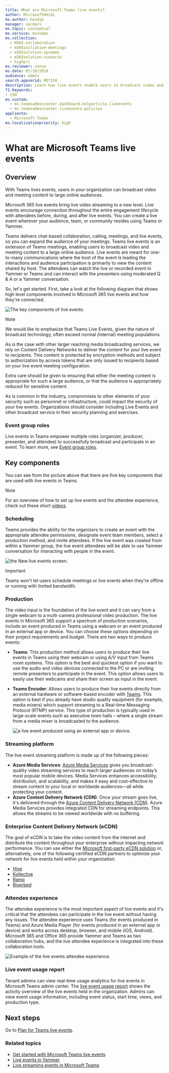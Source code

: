 ```yaml
---
title: What are Microsoft Teams live events?
author: MicrosoftHeidi
ms.author: heidip
manager: serdars
ms.topic: conceptual
ms.service: msteams
ms.collection: 
  - M365-collaboration
  - m365initiative-meetings
  - m365solution-spcomms
  - m365solution-scenario
  - highpri
ms.reviewer: sonua
ms.date: 07/10/2018
audience: admin
search.appverid: MET150
description: Learn how live events enable users to broadcast video and content too large online audiences in Teams, Yammer, and Stream.
f1.keywords: 
- CSH
ms.custom:
  - ms.teamsadmincenter.dashboard.helparticle.liveevents
  - ms.teamsadmincenter.liveevents.policies
appliesto: 
  - Microsoft Teams
ms.localizationpriority: high
---
```


# What are Microsoft Teams live events

## Overview

With Teams lives events, users in your organization can broadcast video and meeting content to large online audiences.

Microsoft 365 live events bring live video streaming to a new level. Live events encourage connection throughout the entire engagement lifecycle with attendees before, during, and after live events. You can create a live event wherever your audience, team, or community resides using Teams or Yammer.  

Teams delivers chat-based collaboration, calling, meetings, and live events, so you can expand the audience of your meetings. Teams live events is an extension of Teams meetings, enabling users to broadcast video and meeting content to a large online audience. Live events are meant for one-to-many communications where the host of the event is leading the interactions and audience participation is primarily to view the content shared by host. The attendees can watch the live or recorded event in Yammer or Teams and can interact with the presenters using moderated Q & A or a Yammer conversation.

So, let's get started. First, take a look at the following diagram that shows high level components involved in Microsoft 365 live events and how they're connected.

![The key components of live events.](../media/live-events-flow-diagram.png  "Key components of live events, scheduling, production, certified third-party eCDN providers")

> [!NOTE]
> We would like to emphasize that Teams Live Events, given the nature of broadcast technology, often exceed normal (internal) meeting populations.
>
> As is the case with other larger reaching media broadcasting services, we rely on Content Delivery Networks to deliver the content for your live event to recipients. This content is protected by encryption methods and subject to authorization by access tokens that are only issued to recipients based on your live event meeting configuration.
>
> Extra care should be given to ensuring that either the meeting content is appropriate for such a large audience, or that the audience is appropriately reduced for sensitive content.  
>
> As is common in the industry, compromises to other elements of your security such as personnel or infrastructure, could impact the security of your live events. Organizations should consider including Live Events and other broadcast service in their security planning and exercises.

### Event group roles

Live events in Teams empower multiple roles (organizer, producer, presenter, and attendee) to successfully broadcast and participate in an event. To learn more, see [Event group roles](https://support.office.com/article/get-started-with-microsoft-teams-live-events-d077fec2-a058-483e-9ab5-1494afda578a?ui=en-US&rs=en-US&ad=US#bkmk_roles).

## Key components

You can see from the picture above that there are five key components that are used with live events in Teams.

> [!NOTE]
> For an overview of how to set up live events and the attendee experience, check out these short [videos](https://support.office.com/article/video-plan-and-schedule-a-live-event-f92363a0-6d98-46d2-bdd9-f2248075e502).

### Scheduling

Teams provides the ability for the organizers to create an event with the appropriate attendee permissions, designate event team members, select a production method, and invite attendees. If the live event was created from within a Yammer group, the live event attendees will be able to use Yammer conversation for interacting with people in the event.

![the New live events screen.](../media/teams-live-events-schedule.png "Screen shot showing the New live event screen to create and schedule a new live event")

> [!IMPORTANT]
> Teams won't let users schedule meetings or live events when they're offline or running with limited bandwidth.

### Production

The video input is the foundation of the live event and it can vary from a single webcam to a multi-camera professional video production. The live events in Microsoft 365 support a spectrum of production scenarios, include an event produced in Teams using a webcam or an event produced in an external app or device. You can choose these options depending on their project requirements and budget. There are two ways to produce events:

- **Teams**: This production method allows users to produce their live events in Teams using their webcam or using A/V input from Teams room systems. This option is the best and quickest option if you want to use the audio and video devices connected to the PC or are inviting remote presenters to participate in the event. This option allows users to easily use their webcams and share their screen as input in the event.

- **Teams Encoder**: Allows users to produce their live events directly from an external hardware or software-based encoder with [Teams](../teams-stream-overview.md). This option is best if you already have studio quality equipment (for example, media mixers) which support streaming to a Real-time Messaging Protocol (RTMP) service. This type of production is typically used in large-scale events such as executive town halls – where a single stream from a media mixer is broadcasted to the audience.

    ![a live event produced using an external app or device.](../media/teams-live-events-external-encoder.png "Screen shot showing a live event that's produced by using the external app or device production method")

### Streaming platform

The live event streaming platform is made up of the following pieces:

- **Azure Media Services**:  [Azure Media Services](/azure/media-services/previous/) gives you broadcast-quality video streaming services to reach larger audiences on today’s most popular mobile devices. Media Services enhances accessibility, distribution, and scalability, and makes it easy and cost-effective to stream content to your local or worldwide audiences—all while protecting your content.
- **Azure Content Delivery Network (CDN)**:  Once your stream goes live, it's delivered through the [Azure Content Delivery Network (CDN)](/azure/cdn/). Azure Media Services provides integrated CDN for streaming endpoints. This allows the streams to be viewed worldwide with no buffering.

### Enterprise Content Delivery Network (eCDN)

The goal of eCDN is to take the video content from the internet and distribute the content throughout your enterprise without impacting network performance. You can use either the [Microsoft first-party eCDN solution](/ecdn) or, alternatively, one of the following certified eCDN partners to optimize your network for live events held within your organization:

- [Hive](https://www.hivestreaming.com/partners/integration-partners/microsoft/)
- [Kollective](https://kollective.com/ecdn-solutions/microsoft-live-events/)
- [Ramp](https://rampecdn.com)
- [Riverbed](https://www.riverbed.com/solutions/office-365.html)

### Attendee experience

The attendee experience is the most important aspect of live events and it's critical that the attendees can participate in the live event without having any issues. The attendee experience uses Teams (for events produced in Teams) and Azure Media Player (for events produced in an external app or device) and works across desktop, browser, and mobile (iOS, Android). Microsoft 365 and Office 365 provide Yammer and Teams as two collaboration hubs, and the live attendee experience is integrated into these collaboration tools.

![Example of the live events attendee experience.](../media/teams-live-events-attendee.png "Screen shot showing the live events attendee experience")

### Live event usage report

Tenant admins can view real-time usage analytics for live events in Microsoft Teams admin center.  The [live event usage report](../teams-analytics-and-reports/teams-live-event-usage-report.md) shows the activity overview of the live events held in the organization.  Admins can view event usage information, including event status, start time, views, and production type.  

## Next steps

Go to [Plan for Teams live events](plan-for-teams-live-events.md).

### Related topics

- [Get started with Microsoft Teams live events](https://support.office.com/article/d077fec2-a058-483e-9ab5-1494afda578a)
- [Live events in Yammer](https://support.office.com/article/live-events-in-yammer-4ece0ee2-c268-4636-bf2a-16e454befe57)
- [Live streaming events in Microsoft Teams](../teams-stream-overview.md)
